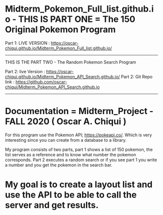 # Midterm_Pokemon_Full_list.github.io -  THIS IS PART ONE = The 150 Original Pokemon Program

Part 1: LIVE VERSION  : https://oscar-chiqui.github.io/Midterm_Pokemon_Full_list.github.io/

-----------------------------------------------------------------------------------------------------------------------

THIS IS THE PART TWO  - The Random Pokemon Search Program

Part 2: live Version :  https://oscar-chiqui.github.io/Midterm_Pokemon_API_Search.github.io/
Part 2: Git Repo link : https://github.com/oscar-chiqui/Midterm_Pokemon_API_Search.github.io

----------------------------------------------------------------------------------------------------------------------------

# Documentation = Midterm_Project - FALL 2020 ( Oscar A. Chiqui ) 

For this program use the Pokemon API; https://pokeapi.co/. Which is very interesting since you can create from a database to a library.

My program consists of two parts, part 1 shows a list of 150 pokemon, the list serves as a reference and to know what number the pokemon corresponds.
Part 2 executes a random search or if you see part 1 you write a number and you get the pokemon in the search bar.

# My goal is to create a layout list and use the API to be able to call the server and get results.

